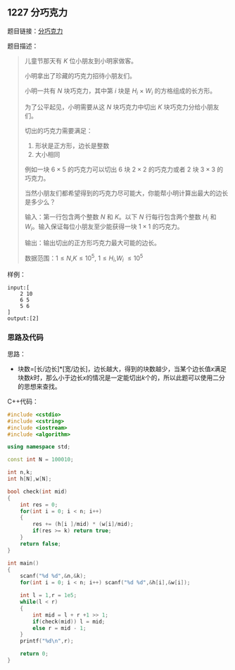 <!--
 * @Description: 
 * @Author: fengxb
 * @Date: 2022-02-20 15:37:34
 * @LastEditor: fengxb
 * @LastEditTime: 2022-02-20 15:53:43
-->

## 1227 分巧克力

题目链接：[分巧克力](https://www.acwing.com/problem/content/1229/)

题目描述：
> 儿童节那天有 $K$ 位小朋友到小明家做客。
>
> 小明拿出了珍藏的巧克力招待小朋友们。
>
> 小明一共有 $N$ 块巧克力，其中第 $i$ 块是 $H$<sub>$i$</sub> × $W$<sub>$i$</sub> 的方格组成的长方形。
>
> 为了公平起见，小明需要从这 $N$ 块巧克力中切出 $K$ 块巧克力分给小朋友们。
>
> 切出的巧克力需要满足：
>
> 1. 形状是正方形，边长是整数
> 2. 大小相同
>
> 例如一块 $6×5$ 的巧克力可以切出 $6$ 块 $2×2$ 的巧克力或者 $2$ 块 $3×3$ 的巧克力。
>
> 当然小朋友们都希望得到的巧克力尽可能大，你能帮小明计算出最大的边长是多少么？
>
> 输入：第一行包含两个整数 $N$ 和 $K$。以下 $N$ 行每行包含两个整数 $H$<sub>$i$</sub> 和 $W$<sub>$i$</sub>。输入保证每位小朋友至少能获得一块 $1×1$ 的巧克力。
>
> 输出：输出切出的正方形巧克力最大可能的边长。
>
> 数据范围：$1 \leq N$,$K \leq 10^5$, $1 \leq H$<sub>$i$</sub>,$W$<sub>$i$</sub> $\leq 10^5$

样例：

```text
input:[
    2 10
    6 5
    5 6
]
output:[2]
```

### 思路及代码

思路：

- 块数=[长/边长]*[宽/边长]，边长越大，得到的块数越少，当某个边长值$x$满足块数$k$时，那么小于边长$x$的情况是一定能切出$k$个的，所以此题可以使用二分的思想来查找。

C++代码：

```C++
#include <cstdio>
#include <cstring>
#include <iostream>
#include <algorithm>

using namespace std;

const int N = 100010;

int n,k;
int h[N],w[N];

bool check(int mid)
{
    int res = 0;
    for(int i = 0; i < n; i++)
    {
        res += (h[i ]/mid) * (w[i]/mid);
        if(res >= k) return true;
    }
    return false;
}

int main()
{
    scanf("%d %d",&n,&k);
    for(int i = 0; i < n; i++) scanf("%d %d",&h[i],&w[i]);

    int l = 1,r = 1e5;
    while(l < r)
    {
        int mid = l + r +1 >> 1;
        if(check(mid)) l = mid;
        else r = mid - 1;
    }
    printf("%d\n",r);

    return 0;
}
```
